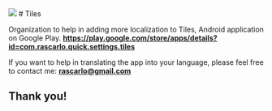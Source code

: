 <img src="https://lh3.googleusercontent.com/vebkHHFiVu4PeeW467KbBzvlNtYnbMo59TVE0_T7A5d_z56Tt4WxrysDiOV3zI-mxg=w300-rw">
# Tiles

Organization to help in adding more localization to Tiles, Android application on Google Play.
**https://play.google.com/store/apps/details?id=com.rascarlo.quick.settings.tiles**

If you want to help in translating the app into your language, please feel free to contact me: **rascarlo@gmail.com**
## Thank you!
